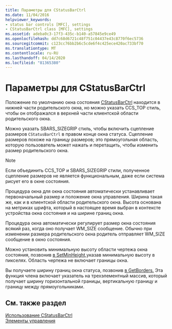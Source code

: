 ```yaml
---
title: Параметры для CStatusBarCtrl
ms.date: 11/04/2016
helpviewer_keywords:
- status bar controls [MFC], settings
- CStatusBarCtrl class [MFC], settings
ms.assetid: adeba0c3-17f3-435c-b140-a57845e9ce49
ms.openlocfilehash: dd7c68d6721c48f751c04437e43c8770f6ec5736
ms.sourcegitcommit: c123cc76bb2b6c5cde6f4c425ece420ac733bf70
ms.translationtype: MT
ms.contentlocale: ru-RU
ms.lasthandoff: 04/14/2020
ms.locfileid: "81365380"
---
```

# <a name="settings-for-the-cstatusbarctrl"></a>Параметры для CStatusBarCtrl

Положение по умолчанию окна состояния [CStatusBarCtrl](../mfc/reference/cstatusbarctrl-class.md) находится в нижней части родительского окна, но можно указать CCS_TOP стиль, чтобы он отображался в верхней части клиентской области родительского окна.

Можно указать SBARS_SIZEGRIP стиль, чтобы включить сцепление размеров `CStatusBarCtrl` в правом конце окна статуса. Сцепление размеров похоже на границу размеров; это прямоугольная область, которую пользователь может нажать и перетащить, чтобы изменить размер родительского окна.

> [!NOTE]
> Если объединить CCS_TOP и SBARS_SIZEGRIP стили, полученное сцепление размеров не является функциональным, даже если система рисует его в окне состояния.

Процедура окна для окна состояния автоматически устанавливает первоначальный размер и положение окна управления. Ширина такая же, как и в клиентской области родительского окна. Высота основана на метриках шрифта, который в настоящее время выбран в контексте устройства окна состояния и на ширине границ окна.

Процедура окна автоматически регулирует размер окна состояния всякий раз, когда оно получает WM_SIZE сообщение. Обычно при изменении размера родительского окна родитель отправляет WM_SIZE сообщение в окно состояния.

Можно установить минимальную высоту области чертежа окна состояния, позвонив [в SetMinHeight,](../mfc/reference/cstatusbarctrl-class.md#setminheight)указав минимальную высоту в пикселях. Область чертежа не включает границы окна.

Вы получаете ширину границ окна статуса, позвонив [в GetBorders.](../mfc/reference/cstatusbarctrl-class.md#getborders) Эта функция члена включает указатель на трехэлементный массив, который получает ширину горизонтальной границы, вертикальную границу и границу между прямоугольниками.

## <a name="see-also"></a>См. также раздел

[Использование CStatusBarCtrl](../mfc/using-cstatusbarctrl.md)<br/>
[Элементы управления](../mfc/controls-mfc.md)
